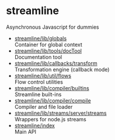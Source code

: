 # streamline

Asynchronous Javascript for dummies

* [streamline/lib/globals](lib/globals.md)  
  Container for global context
* [streamline/lib/tools/docTool](lib/tools/docTool.md)  
  Documentation tool
* [streamline/lib/callbacks/transform](lib/callbacks/transform.md)  
  Transformation engine (callback mode)
* [streamline/lib/util/flows](lib/util/flows.md)  
  Flow control utilities
* [streamline/lib/compiler/builtins](lib/compiler/builtins.md)  
  Streamline built-ins
* [streamline/lib/compiler/compile](lib/compiler/compile.md)  
  Compiler and file loader
* [streamline/lib/streams/server/streams](lib/streams/server/streams.md)  
  Wrappers for node.js streams
* [streamline/index](index.md)  
  Main API
